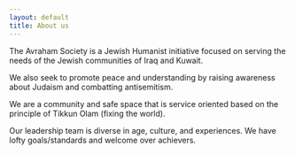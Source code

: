 ```yaml
---
layout: default
title: About us
---
```


The Avraham Society is a Jewish Humanist initiative focused on serving the needs of the Jewish communities of Iraq and Kuwait.

We also seek to promote peace and understanding by raising awareness about Judaism and combatting antisemitism.

We are a community and safe space that is service oriented based on the principle of Tikkun Olam (fixing the world).

Our leadership team is diverse in age, culture, and experiences. We have lofty goals/standards and welcome over achievers.